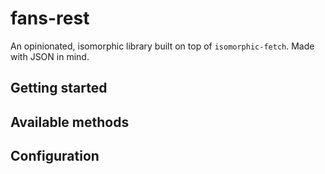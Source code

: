 # fans-rest

An opinionated, isomorphic library built on top of `isomorphic-fetch`.
Made with JSON in mind.

## Getting started

## Available methods

## Configuration
